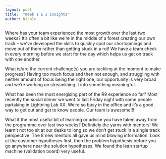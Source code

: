 ```yaml
---
layout: post
title:  "Week 1 & 2 Insights"
author: Nicole
---
```

Where has your team experienced the most growth over the last two weeks?
It’s often a bit like we’re in the middle of a forest creating our own track – we’ve developed the skills to quickly spot our shortcomings and move out of them rather than getting stuck in a rut! We have a team check in every morning before we start for the day which helps us get on track with one another.

What is/are the current challenge(s) you are tackling at the moment to make progress?
Having too much focus and then not enough, and struggling with neither amount of focus being the right one, our opportunity is very broad and we’re working on streamlining it into something meaningful.

What has been the most energising part of the R9 experience so far?
Most recently the social dinner we went to last Friday night with some people partaking in Lightning Lab XX. We’re so busy in the office and it’s a good way to get out and get to know people. Our team is awesome!!!

What it the most useful bit of learning or advice you have taken away from the programme over last two weeks? 
Definitely the yarns with mentors! We learn’t not too sit at our desks to long so we don’t get stuck in a single track perspective. The 8 new mentors all gave us mind blowing information. Look at the customer hypotheses first, then the problem hypothesis before you go anywhere near the solution hypotheses.  We found the lean startup machine (validation board) very useful.